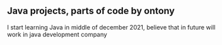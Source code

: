 ## Java projects, parts of code by ontony
I start learning Java in middle of december 2021, believe that in future will work in java development company
